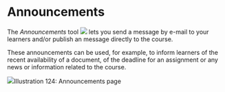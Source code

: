 # Announcements

The _Announcements_ tool ![](../../.gitbook/assets/graphics226%20%283%29.png) lets you send a message by e-mail to your learners and/or publish an message directly to the course.

These announcements can be used, for example, to inform learners of the recent availability of a document, of the deadline for an assignment or any news or information related to the course.

![](../../.gitbook/assets/images163%20%284%29.png)Illustration 124: Announcements page

